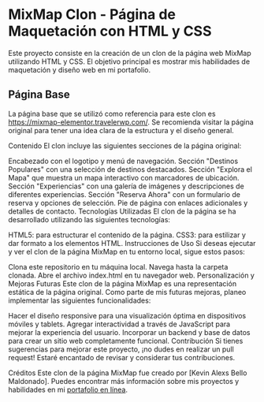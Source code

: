 # MixMap Clon - Página de Maquetación con HTML y CSS
Este proyecto consiste en la creación de un clon de la página web MixMap utilizando HTML y CSS. El objetivo principal es mostrar mis habilidades de maquetación y diseño web en mi portafolio.

## Página Base
La página base que se utilizó como referencia para este clon es https://mixmap-elementor.travelerwp.com/. Se recomienda visitar la página original para tener una idea clara de la estructura y el diseño general.

Contenido
El clon incluye las siguientes secciones de la página original:

Encabezado con el logotipo y menú de navegación.
Sección "Destinos Populares" con una selección de destinos destacados.
Sección "Explora el Mapa" que muestra un mapa interactivo con marcadores de ubicación.
Sección "Experiencias" con una galería de imágenes y descripciones de diferentes experiencias.
Sección "Reserva Ahora" con un formulario de reserva y opciones de selección.
Pie de página con enlaces adicionales y detalles de contacto.
Tecnologías Utilizadas
El clon de la página se ha desarrollado utilizando las siguientes tecnologías:

HTML5: para estructurar el contenido de la página.
CSS3: para estilizar y dar formato a los elementos HTML.
Instrucciones de Uso
Si deseas ejecutar y ver el clon de la página MixMap en tu entorno local, sigue estos pasos:

Clona este repositorio en tu máquina local.
Navega hasta la carpeta clonada.
Abre el archivo index.html en tu navegador web.
Personalización y Mejoras Futuras
Este clon de la página MixMap es una representación estática de la página original. Como parte de mis futuras mejoras, planeo implementar las siguientes funcionalidades:

Hacer el diseño responsive para una visualización óptima en dispositivos móviles y tablets.
Agregar interactividad a través de JavaScript para mejorar la experiencia del usuario.
Incorporar un backend y base de datos para crear un sitio web completamente funcional.
Contribución
Si tienes sugerencias para mejorar este proyecto, ¡no dudes en realizar un pull request! Estaré encantado de revisar y considerar tus contribuciones.

Créditos
Este clon de la página MixMap fue creado por [Kevin Alexs Bello Maldonado]. Puedes encontrar más información sobre mis proyectos y habilidades en mi [portafolio en línea](https://kevin-alexis.github.io/).
